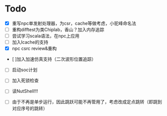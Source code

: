 # Todo

- [x] 重写npc单发射处理器，为csr，cache等做考虑，小驼峰命名法
- [ ] 重构difftest为类Chiplab，香山？加入内存追踪
- [ ] 尝试学习scala语法，在npc上应用
- [ ] 加入Icache的支持
- [x] npc csrc review&重构
- [ ]加入加速仿真支持（二次波形位置追踪）
- [ ] 启动soc计划
- [ ] 加入死锁检查
- [ ] 读NutShell!!!
- [ ] 由于不再是单步运行，因此跳跃可能不再管用了，考虑改成定点跳转（即跳到对应序号的跳转）


